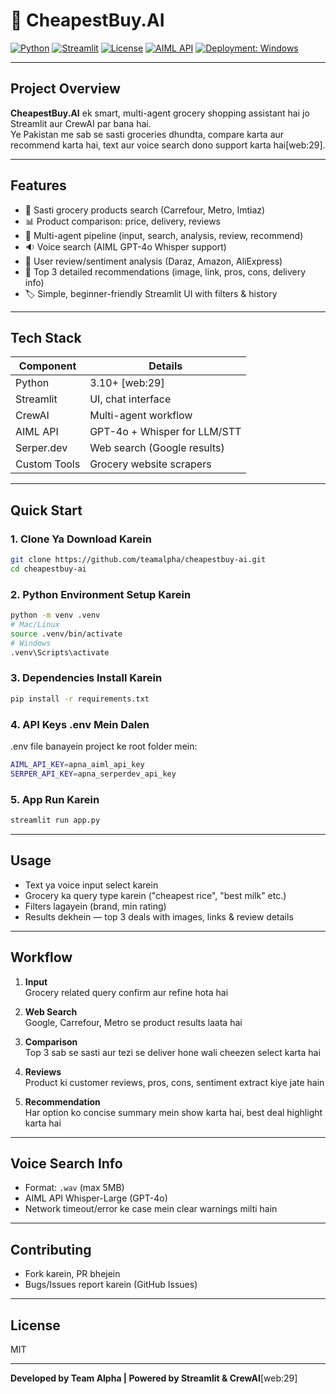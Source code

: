 # 🥦 CheapestBuy.AI

[![Python](https://img.shields.io/badge/Python-3.10%2B-blue.svg)](https://www.python.org/)
[![Streamlit](https://img.shields.io/badge/Streamlit-%E2%9C%94%EF%B8%8F-brightgreen.svg)](https://streamlit.io/)
[![License](https://img.shields.io/badge/License-MIT-yellow.svg)](./LICENSE)
[![AIML API](https://img.shields.io/badge/AIML%20API-GPT--4o-important.svg)](https://aimlapi.com/)
[![Deployment: Windows](https://img.shields.io/badge/Windows-supported-blue.svg)](https://docs.microsoft.com/en-us/windows/)

---

## Project Overview

**CheapestBuy.AI** ek smart, multi-agent grocery shopping assistant hai jo Streamlit aur CrewAI par bana hai.  
Ye Pakistan me sab se sasti groceries dhundta, compare karta aur recommend karta hai, text aur voice search dono support karta hai[web:29].

---

## Features

- 🔎 Sasti grocery products search (Carrefour, Metro, Imtiaz)
- 📊 Product comparison: price, delivery, reviews
- 🤖 Multi-agent pipeline (input, search, analysis, review, recommend)
- 🔉 Voice search (AIML GPT-4o Whisper support)
- 💬 User review/sentiment analysis (Daraz, Amazon, AliExpress)
- 🥇 Top 3 detailed recommendations (image, link, pros, cons, delivery info)
- 🏷️ Simple, beginner-friendly Streamlit UI with filters & history

---

## Tech Stack

| Component      | Details                        |
|----------------|-------------------------------|
| Python         | 3.10+ [web:29]                |
| Streamlit      | UI, chat interface            |
| CrewAI         | Multi-agent workflow          |
| AIML API       | GPT-4o + Whisper for LLM/STT  |
| Serper.dev     | Web search (Google results)   |
| Custom Tools   | Grocery website scrapers      |

---

## Quick Start

### 1. Clone Ya Download Karein

```bash
git clone https://github.com/teamalpha/cheapestbuy-ai.git
cd cheapestbuy-ai
```

### 2. Python Environment Setup Karein

```bash
python -m venv .venv
# Mac/Linux
source .venv/bin/activate
# Windows
.venv\Scripts\activate
```

### 3. Dependencies Install Karein

```bash
pip install -r requirements.txt
```

### 4. API Keys .env Mein Dalen

.env file banayein project ke root folder mein:
```bash
AIML_API_KEY=apna_aiml_api_key
SERPER_API_KEY=apna_serperdev_api_key
```

### 5. App Run Karein

```bash
streamlit run app.py
```


---

## Usage

- Text ya voice input select karein
- Grocery ka query type karein ("cheapest rice", "best milk" etc.)
- Filters lagayein (brand, min rating)
- Results dekhein — top 3 deals with images, links & review details

---

## Workflow

1. **Input**  
   Grocery related query confirm aur refine hota hai

2. **Web Search**  
   Google, Carrefour, Metro se product results laata hai

3. **Comparison**  
   Top 3 sab se sasti aur tezi se deliver hone wali cheezen select karta hai

4. **Reviews**  
   Product ki customer reviews, pros, cons, sentiment extract kiye jate hain

5. **Recommendation**  
   Har option ko concise summary mein show karta hai, best deal highlight karta hai

---

## Voice Search Info

- Format: `.wav` (max 5MB)
- AIML API Whisper-Large (GPT-4o)
- Network timeout/error ke case mein clear warnings milti hain

---

## Contributing

- Fork karein, PR bhejein
- Bugs/Issues report karein (GitHub Issues)

---

## License

MIT

---

**Developed by Team Alpha | Powered by Streamlit & CrewAI**[web:29]
